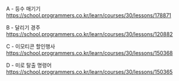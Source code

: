 A - 등수 매기기
https://school.programmers.co.kr/learn/courses/30/lessons/178871

B - 달리기 경주
https://school.programmers.co.kr/learn/courses/30/lessons/120882

C - 이모티콘 할인행사
https://school.programmers.co.kr/learn/courses/30/lessons/150368

D - 미로 탈출 명령어
https://school.programmers.co.kr/learn/courses/30/lessons/150365